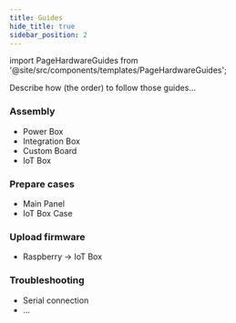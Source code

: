 ```yaml
---
title: Guides
hide_title: true
sidebar_position: 2
---
```


import PageHardwareGuides from '@site/src/components/templates/PageHardwareGuides';

<PageHardwareGuides
  name="Panel Prototype"
  code="panel_prototype" >


Describe how (the order) to follow those guides...

### Assembly
* Power Box
* Integration Box
* Custom Board
* IoT Box

### Prepare cases
* Main Panel
* IoT Box Case

### Upload firmware
* Raspberry -> IoT Box

### Troubleshooting
* Serial connection
* ...


</PageHardwareGuides>
